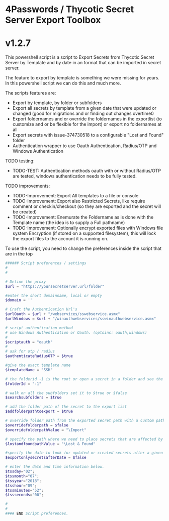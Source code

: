# 4Passwords / Thycotic Secret Server Export Toolbox
# v1.2.7

This powershell script is a script to Export Secrets from Thycotic Secret Server by Template and by date in an format that can be imported in secret server.

The feature to export by template is something we were missing for years. In this powershell script we can do this and much more.

The scripts features are:

- Export by template, by folder or subfolders
- Export all secrets by template from a given date that were updated or changed (good for migrations and or finding out changes overtime0
- Export foldernames and or override the foldernames in the exportlist (to customize and or be flexible for the import) or export no foldernames at all
- Export secrets with issue-374730518 to a configurable "Lost and Found" folder
- Authentication wrapper to use Oauth Authentication, Radius/OTP and Windows Authentication

TODO testing:

- TODO-TEST: Authentication methods oauth with or without Radius/OTP are tested, windows authentication needs to be fully tested.

TODO improvements:

- TODO-Improvement: Export All templates to a file or console
- TODO-Improvement: Export also Restricted Secrets, like require comment or checkin/checkout (so they are exported and the secret will be created) 
- TODO-Improvement: Enemurate the Foldername as is done with the Template name (the idea is to supply a Full pathname)
- TODO-Improvement: Optionally encrypt exported files with Windows file system Encryption (if stored on a supported filesystem), this will lock the export files to the account it is running on.

To use the script, you need to change the preferences inside the script that are in the top

```powershell
###### Script preferences / settings
#
#

# Define the proxy
$url = "https://yoursecretserver.url/folder"

#enter the short domainname, local or empty
$domain = ''

# Craft the Authentication Url's
$urlOauth = $url + "/webservices/sswebservice.asmx"
$urlWindows = $url + "/winauthwebservices/sswinauthwebservice.asmx"

# script authentication method 
# use Windows Authentication or Oauth. (optoins: oauth,windows)
#
$scriptauth = "oauth"
#
# ask for otp / radius
$authenticateRadiusOTP = $true

#give the exact template name
$templateName = "SSH"

# the folderid -1 is the root or open a secret in a folder and see the folderid in the url
$folderId = "-1"

# walk on all the subfolders set it to $true or $false
$searchsubfolders = $true

# add the folder path of the secret to the export list
$addfolderpathtoexport = $true

# override folder path from the exported secret path with a custom path
$overridefolderpath = $false
$overridefolderpathValue = "\Import"

# specify the path where we need to place secrets that are affected by issue-374730518
$lostandfoundpathValue = "\Lost & Found"

#specify the date to look for updated or created secrets after a given date (specify the date below)
$exportonlysecretsafterDate = $false

# enter the date and time information below.
$tssday="02";
$tssmonth="07";
$tssyear="2018";
$tsshour="09";
$tssminutes="52";
$tssseconds="00";

#
#
#### END Script preferences.






